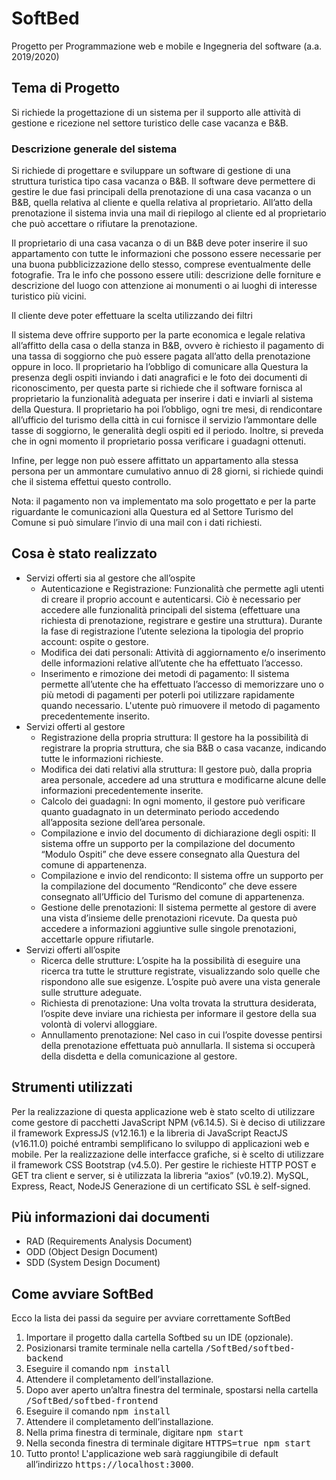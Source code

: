 # SoftBed
Progetto per Programmazione web e mobile e Ingegneria del software (a.a. 2019/2020)
## Tema di Progetto 
Si richiede la progettazione di un sistema per il supporto alle attività di gestione e ricezione nel settore turistico delle case vacanza e B&B. 

### Descrizione generale del sistema
Si richiede di progettare e sviluppare un software di gestione di una struttura turistica tipo casa vacanza o B&B. Il software deve permettere di gestire le due fasi principali della prenotazione di una casa vacanza o un B&B, quella relativa al cliente e quella relativa al proprietario.
All’atto della prenotazione il sistema invia una mail di riepilogo al cliente ed al proprietario che può accettare o rifiutare la prenotazione.

Il proprietario di una casa vacanza o di un B&B deve poter inserire il suo appartamento con tutte le informazioni che possono essere necessarie per una buona pubblicizzazione dello stesso, comprese eventualmente delle fotografie. Tra le info che possono essere utili: descrizione delle forniture e descrizione del luogo con attenzione ai monumenti o ai luoghi di interesse turistico più vicini.

Il cliente deve poter effettuare la scelta utilizzando dei filtri

Il sistema deve offrire supporto per la parte economica e legale relativa all’affitto della casa o della stanza in B&B, ovvero è richiesto il pagamento di una tassa di soggiorno che può essere pagata all’atto della prenotazione oppure in loco. Il proprietario ha l’obbligo di comunicare alla Questura la presenza degli ospiti inviando i dati anagrafici e le foto dei documenti di riconoscimento, per questa parte si richiede che il software fornisca al proprietario la funzionalità adeguata per inserire i dati e inviarli al sistema della Questura. 
Il proprietario ha poi l’obbligo, ogni tre mesi, di rendicontare all’ufficio del turismo della città in cui fornisce il servizio l’ammontare delle tasse di soggiorno, le generalità degli ospiti ed il periodo.
Inoltre, si preveda che in ogni momento il proprietario possa verificare i guadagni ottenuti. 

Infine, per legge non può essere affittato un appartamento alla stessa persona per un ammontare cumulativo annuo di 28 giorni, si richiede quindi che il sistema effettui questo controllo.

Nota: il pagamento non va implementato ma solo progettato e per la parte riguardante le comunicazioni alla Questura ed al Settore Turismo del Comune si può simulare l’invio di una mail con i dati richiesti.

## Cosa è stato realizzato
- Servizi offerti sia al gestore che all’ospite 
  - Autenticazione e Registrazione: Funzionalità che permette agli utenti di creare il proprio account e autenticarsi. Ciò è necessario per accedere alle funzionalità principali del sistema (effettuare una richiesta di prenotazione, registrare e gestire una struttura). Durante la fase di registrazione l’utente seleziona la tipologia del proprio account: ospite o gestore.
  - Modifica dei dati personali: Attività di aggiornamento e/o inserimento delle informazioni relative all’utente che ha effettuato l’accesso.
  - Inserimento e rimozione dei metodi di pagamento: Il sistema permette all’utente che ha effettuato l’accesso di memorizzare uno o più metodi di pagamenti per poterli poi utilizzare rapidamente quando necessario. L'utente può rimuovere il metodo di pagamento precedentemente inserito.
- Servizi offerti al gestore 
  - Registrazione della propria struttura: Il gestore ha la possibilità di registrare la propria struttura, che sia B&B o casa vacanze, indicando tutte le informazioni richieste.
  - Modifica dei dati relativi alla struttura: Il gestore può, dalla propria area personale, accedere ad una struttura e modificarne alcune delle informazioni precedentemente inserite.
  - Calcolo dei guadagni: In ogni momento, il gestore può verificare quanto guadagnato in un determinato periodo accedendo all’apposita sezione dell’area personale.
  - Compilazione e invio del documento di dichiarazione degli ospiti: Il sistema offre un supporto per la compilazione del documento “Modulo Ospiti” che deve essere consegnato alla Questura del comune di appartenenza.
  - Compilazione e invio del rendiconto: Il sistema offre un supporto per la compilazione del documento “Rendiconto” che deve essere consegnato all’Ufficio del Turismo del comune di appartenenza.
  - Gestione delle prenotazioni: Il sistema permette al gestore di avere una vista d’insieme delle prenotazioni ricevute. Da questa può accedere a informazioni aggiuntive sulle singole prenotazioni, accettarle oppure rifiutarle.
- Servizi offerti all’ospite 
  - Ricerca delle strutture: L’ospite ha la possibilità di eseguire una ricerca tra tutte le strutture registrate, visualizzando solo quelle che rispondono alle sue esigenze. L’ospite può avere una vista generale sulle strutture adeguate.
  - Richiesta di prenotazione: Una volta trovata la struttura desiderata, l’ospite deve inviare una richiesta per informare il gestore della sua volontà di volervi alloggiare.
  - Annullamento prenotazione: Nel caso in cui l’ospite dovesse pentirsi della prenotazione effettuata può annullarla. Il sistema si occuperà della disdetta e della comunicazione al gestore.

## Strumenti utilizzati
Per la realizzazione di questa applicazione web è stato scelto di utilizzare come gestore di pacchetti JavaScript NPM (v6.14.5). Si è deciso di utilizzare il framework ExpressJS (v12.16.1) e la libreria di JavaScript ReactJS (v16.11.0) poiché entrambi semplificano lo sviluppo di applicazioni web e mobile.
Per la realizzazione delle interfacce grafiche, si è scelto di utilizzare il framework CSS Bootstrap (v4.5.0). 
Per gestire le richieste HTTP POST e GET tra client e server, si è utilizzata la libreria “axios” (v0.19.2).
MySQL, Express, React, NodeJS
Generazione di un certificato SSL è self-signed. 

## Più informazioni dai documenti
- RAD (Requirements Analysis Document) 
- ODD (Object Design Document)
- SDD (System Design Document)

## Come avviare SoftBed
Ecco la lista dei passi da seguire per avviare correttamente SoftBed
1. Importare il progetto dalla cartella Softbed su un IDE (opzionale).
2. Posizionarsi tramite terminale nella cartella <tt>/SoftBed/softbed-backend</tt>
3. Eseguire il comando <tt>npm install</tt>
4. Attendere il completamento dell’installazione.
5. Dopo aver aperto un’altra finestra del terminale, spostarsi nella cartella <tt>/SoftBed/softbed-frontend</tt>
6. Eseguire il comando <tt>npm install</tt>
7. Attendere il completamento dell’installazione.
8. Nella prima finestra di terminale, digitare <tt>npm start</tt>
9. Nella seconda finestra di terminale digitare <tt>HTTPS=true npm start</tt>
10. Tutto pronto! L'applicazione web sarà raggiungibile di default all’indirizzo <tt>https://localhost:3000</tt>.

